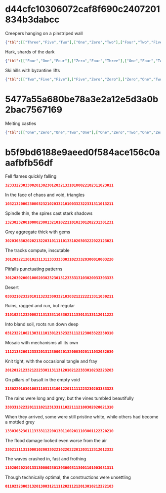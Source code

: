 # d44cfc10306072caf8f690c2407201834b3dabcc

Creepers hanging on a pinstriped wall

```json
{"tbl":[["Three","Five","Two"],["One","Zero","Two"],["Four","Two","Five"]]}
```

Hark, shards of the dark 

```json
{"tbl":[["Four","One","Four"],["Zero","Four","Three"],["One","Four","Two"]]}
```

 Ski hills with byzantine lifts

```json
{"tbl":[["Two","Five","Five"],["Five","Zero","Zero"],["Zero","One","Two"]]}
```

# 5477a55a680be78a3e2a12e5d3a0b2bac7567169

Melting castles

```json
{"tbl":[["One","Zero","One","Two","One"],["One","Zero","Two","One","Zero"],["One","One","One","Two","One"],["Two","One","Two","Two","Zero"],["Two","Zero","Zero","Zero","One"]]}
```

# b5f9bd6188e9aeed0f584ace156c0aaafbfb56df


Fell flames quickly falling

```json
3233322303300201302301203213310100022102311023011
```

In the face of chaos and void, triangles

```json
1032132000230003232102033210100332322331311013211
```

Spindle thin, the spires cast stark shadows

```json
1323023200100002300132101022110102301202231301231
```

Grey aggregate thick with gems

```json
3020303302020213220310111101331020303222022123021
```

The tracks compute, inscutable

```json
3012032212010131131133333330310233320300010003220
```

Pitfalls punctuating patterns

```json
3012030200010002030232301312333313103020033303333
```

Desert

```json
0303210233201011323230033210303212222213311030211
```

Ruins, ragged and run, but regular

```json
3101022123200021131333110330211133013133112011222
```

Into bland soil, roots run down deep

```json
0312322100213031110130121323231112123003322230310
```

Mosaic with mechanisms all its own

```json
1112133200123332013123000201320003020111032032030
```

Knit tight, with the occasional tangle and fray

```json
2012012123321222330113113120102122333010232223203
```

On pillars of basalt in the empty void

```json
3130220103010031103113100122011111223230203333323
```

The rains were long and grey, but the vines tumbled beautifully

```json
3303313223201111021231331110221112100302020021310
```

When they arrived, some were still pristine white, while others had become a mottled grey

```json
1330303230111333311220013011002011103001122320210
```

The flood damage looked even worse from the air

```json
3302111131100010200330221022022201203112312012332
```

The waves crashed in, fast and frothing

```json
1102002021013313000023013030003113001101003031311
```

Though technically optimal, the constructions were unsettling

```json
0110232300313201300312111120211212013010212222103
```